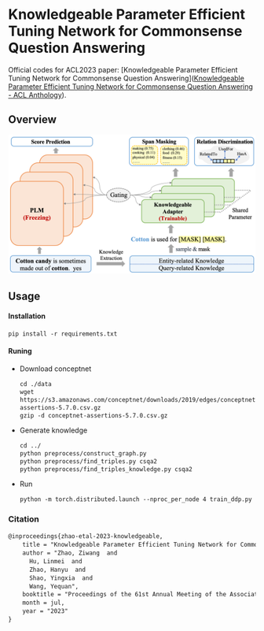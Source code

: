 # Knowledgeable Parameter Efficient Tuning Network for Commonsense Question Answering

Official codes for ACL2023 paper: [Knowledgeable Parameter Efficient Tuning Network for Commonsense Question Answering]([Knowledgeable Parameter Efficient Tuning Network for Commonsense Question Answering - ACL Anthology](https://aclanthology.org/2023.acl-long.503/)).

## Overview

![](./image/img1.png)

## Usage

#### Installation

```shell
pip install -r requirements.txt
```

#### Runing

- Download conceptnet
  
  ```shell
  cd ./data
  wget https://s3.amazonaws.com/conceptnet/downloads/2019/edges/conceptnet-assertions-5.7.0.csv.gz
  gzip -d conceptnet-assertions-5.7.0.csv.gz
  ```

- Generate knowledge
  
  ```shell
  cd ../
  python preprocess/construct_graph.py
  python preprocess/find_triples.py csqa2
  python preprocess/find_triples_knowledge.py csqa2
  ```

- Run
  
  ```shell
  python -m torch.distributed.launch --nproc_per_node 4 train_ddp.py
  ```

### Citation

```latex
@inproceedings{zhao-etal-2023-knowledgeable,
    title = "Knowledgeable Parameter Efficient Tuning Network for Commonsense Question Answering",
    author = "Zhao, Ziwang  and
      Hu, Linmei  and
      Zhao, Hanyu  and
      Shao, Yingxia  and
      Wang, Yequan",
    booktitle = "Proceedings of the 61st Annual Meeting of the Association for Computational Linguistics (Volume 1: Long Papers)",
    month = jul,
    year = "2023"
}
```